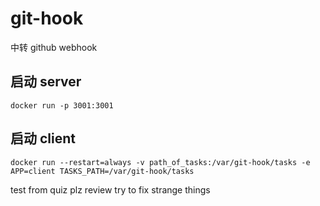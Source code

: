 # git-hook

中转 github webhook

## 启动 server

`docker run -p 3001:3001`

## 启动 client

`docker run --restart=always -v path_of_tasks:/var/git-hook/tasks -e APP=client TASKS_PATH=/var/git-hook/tasks`

test from quiz plz review
try to fix strange things
